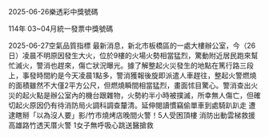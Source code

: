 
2025-06-26樂透彩中獎號碼

                                
114年 03~04月統一發票中獎號碼
                             
2025-06-27空氣品質指標
                              最新消息，新北市板橋區的一處大樓辦公室，今（26日）凌晨不明原因發生大火，位於9樓的火場火勢相當猛烈，驚動附近居民跑來幫忙滅火，警消也趕來，傷亡狀況曝光。據了解整起火災發生的地點在篤行路三段上，事發時間約是今天凌晨1點多，警消獲報後旋即派遣人車趕往，整起火警燃燒的面積雖然不大僅2平方公尺，但燃燒瞬間相當猛烈，畫面怵目驚心。警消查出火災的起火點是辦公室內的機台跟雜物，火勢約半小時被撲滅，所幸無人傷亡，但確切起火原因仍有待消防局火調科調查釐清。延伸閱讀慣竊偷單車到處騎趴趴走 遭逮瞎掰「以為沒人要」影/竹市燒烤店晚間火警！5人受困頂樓 消防出動雲梯救援高雄路竹透天厝火警 1女子無呼吸心跳送醫搶救